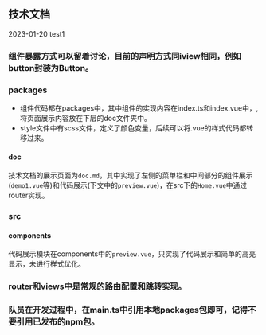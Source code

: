 ## 技术文档    
2023-01-20
test1
### 组件暴露方式可以留着讨论，目前的声明方式同iview相同，例如button封装为Button。
### packages

- 组件代码都在packages中，其中组件的实现内容在index.ts和index.vue中，,将页面展示内容放在下层的doc文件夹中。
- style文件中有scss文件，定义了颜色变量，后续可以将.vue的样式代码都转移过来。
#### doc
技术文档的展示页面为`doc.md`，其中实现了左侧的菜单栏和中间部分的组件展示(`demo1.vue`等)和代码展示(下文中的`preview.vue`)，在src下的`Home.vue`中通过router实现。

### src

#### components
代码展示模块在components中的`preview.vue`，只实现了代码展示和简单的高亮显示，未进行样式优化。

### router和views中是常规的路由配置和跳转实现。

### 队员在开发过程中，在main.ts中引用本地packages包即可，记得不要引用已发布的npm包。